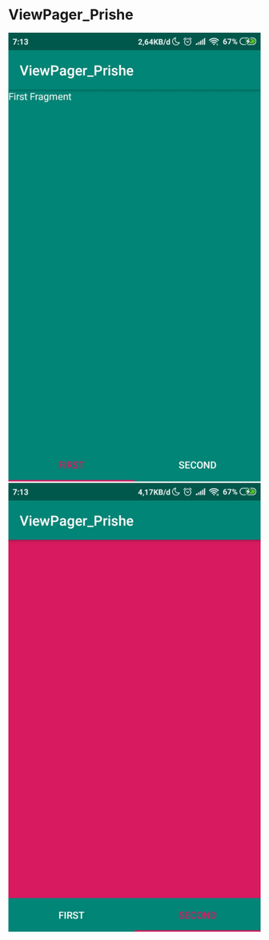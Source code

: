 # ViewPager_Prishe
![alt text](https://github.com/PrisheAA/ViewPager_Prishe/blob/master/VP/1.jpeg)
![alt text](https://github.com/PrisheAA/ViewPager_Prishe/blob/master/VP/2.jpeg)
